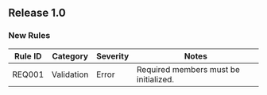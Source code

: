 ## Release 1.0

### New Rules

| Rule ID | Category | Severity | Notes                                            |
|---------|----------|----------|--------------------------------------------------|
| REQ001  | Validation | Error | Required members must be initialized. |